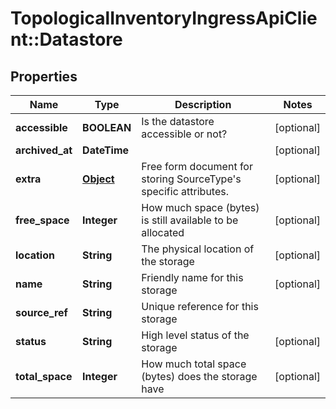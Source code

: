 # TopologicalInventoryIngressApiClient::Datastore

## Properties
Name | Type | Description | Notes
------------ | ------------- | ------------- | -------------
**accessible** | **BOOLEAN** | Is the datastore accessible or not? | [optional] 
**archived_at** | **DateTime** |  | [optional] 
**extra** | [**Object**](.md) | Free form document for storing SourceType&#39;s specific attributes. | [optional] 
**free_space** | **Integer** | How much space (bytes) is still available to be allocated | [optional] 
**location** | **String** | The physical location of the storage | [optional] 
**name** | **String** | Friendly name for this storage | [optional] 
**source_ref** | **String** | Unique reference for this storage | 
**status** | **String** | High level status of the storage | [optional] 
**total_space** | **Integer** | How much total space (bytes) does the storage have | [optional] 


